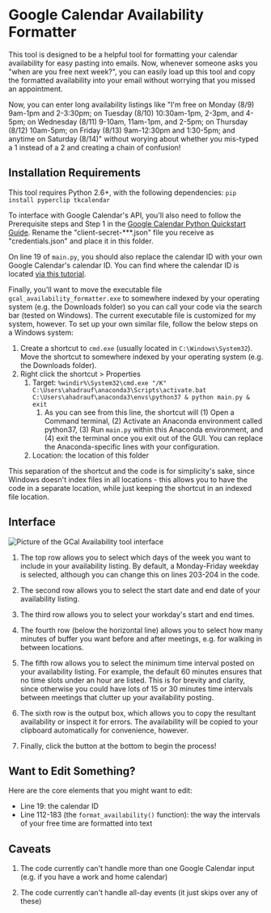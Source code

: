 # Google Calendar Availability Formatter

This tool is designed to be a helpful tool for formatting your calendar availability for easy pasting into emails.
Now, whenever someone asks you "when are you free next week?", you can easily load up this tool and copy the
formatted availability into your email without worrying that you missed an appointment.

Now, you can enter long availability listings like "I'm free on Monday (8/9) 9am-1pm and 2-3:30pm; on Tuesday (8/10) 
10:30am-1pm, 2-3pm, and 4-5pm; on Wednesday (8/11) 9-10am, 11am-1pm, and 2-5pm; on Thursday (8/12) 10am-5pm; on Friday 
(8/13) 9am-12:30pm and 1:30-5pm; and anytime on Saturday (8/14)" without worying about whether 
you mis-typed a 1 instead of a 2 and creating a chain of confusion!

## Installation Requirements
This tool requires Python 2.6+, with the following dependencies:
```pip install pyperclip tkcalendar```

To interface with Google Calendar's API, you'll also need to follow the Prerequisite steps and Step 1 in the
[Google Calendar Python Quickstart Guide](https://developers.google.com/calendar/api/quickstart/python). 
Rename the "client-secret-***.json" file you receive as "credentials.json" and place it in this folder.

On line 19 of ```main.py```, you should also replace the calendar ID with your own Google Calendar's
calendar ID. You can find where the calendar ID is located 
[via this tutorial](https://docs.simplecalendar.io/find-google-calendar-id/).

Finally, you'll want to move the executable file ```gcal_availability_formatter.exe``` to somewhere
indexed by your operating system (e.g. the Downloads folder) so you can call your code via the search
bar (tested on Windows). The current executable file is customized for my system, however. To set up your
own similar file, follow the below steps on a Windows system:
1) Create a shortcut to ```cmd.exe``` (usually located in ```C:\Windows\System32```). Move the shortcut to 
   somewhere indexed by your operating system (e.g. the Downloads folder).
2) Right click the shortcut > Properties
   1) Target: ```%windir%\System32\cmd.exe "/K" C:\Users\ahadrauf\anaconda3\Scripts\activate.bat C:\Users\ahadrauf\anaconda3\envs\python37 & python main.py & exit```
      1) As you can see from this line, the shortcut will (1) Open a Command terminal, (2) Activate an Anaconda environment 
      called python37, (3) Run ```main.py``` within this Anaconda environment, and (4) exit the terminal once
         you exit out of the GUI. You can replace the Anaconda-specific lines with your configuration.
   2) Location: the location of this folder
   
This separation of the shortcut and the code is for simplicity's sake, since Windows doesn't index files in
all locations - this allows you to have the code in a separate location, while just keeping the shortcut in an
indexed file location.

## Interface
![Picture of the GCal Availability tool interface](images/gcal_availability_interface.png)

1) The top row allows you to select which days of the week you want to include in your availability listing. By
default, a Monday-Friday weekday is selected, although you can change this on lines 203-204 in the code.
   
2) The second row allows you to select the start date and end date of your availability listing.

3) The third row allows you to select your workday's start and end times.

4) The fourth row (below the horizontal line) allows you to select how many minutes of buffer you want
before and after meetings, e.g. for walking in between locations.
   
5) The fifth row allows you to select the minimum time interval posted on your availability listing. For 
example, the default 60 minutes ensures that no time slots under an hour are listed. This is for brevity 
   and clarity, since otherwise you could have lots of 15 or 30 minutes time intervals between meetings 
   that clutter up your availability posting.
   
6) The sixth row is the output box, which allows you to copy the resultant availability or inspect it
for errors. The availability will be copied to your clipboard automatically for convenience, however.
   
7) Finally, click the button at the bottom to begin the process!

## Want to Edit Something?
Here are the core elements that you might want to edit:
* Line 19: the calendar ID
* Line 112-183 (the ```format_availability()``` function): the way the intervals of your free time are formatted into text

## Caveats
1)  The code currently can't handle more than one Google Calendar input (e.g. if you have a work and home calendar)

2) The code currently can't handle all-day events (it just skips over any of these)
